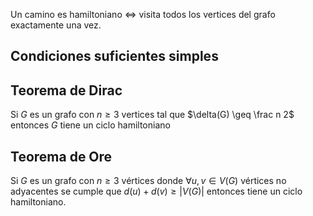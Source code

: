 Un camino es hamiltoniano $\iff$ visita todos los vertices del grafo exactamente una vez.

## Condiciones suficientes simples

## Teorema de Dirac
Si $G$ es un grafo con $n\geq 3$ vertices tal que $\delta(G) \geq \frac n 2$ entonces $G$ tiene un ciclo hamiltoniano
## Teorema de Ore
Si $G$ es un grafo con $n\geq 3$ vértices donde $\forall u,v \in V(G)$ vértices no adyacentes se cumple que $d(u)+d(v) \geq |V(G)|$ entonces tiene un ciclo hamiltoniano.